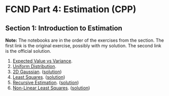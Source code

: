 # FCND Part 4: Estimation (CPP)

## Section 1: Introduction to Estimation

**Note:** The notebooks are in the order of the exercises from the section. The first link is the original exercise, possibly with my solution. The second link is the official solution.


1. [Expected Value vs Variance](1-Expected-Value-vs-Variance.ipynb).
2. [Uniform Distribution](2-Uniform-Distribution.ipynb).
3. [2D Gaussian](3-2D-Gaussian.ipynb). ([solution](3-2D-Gaussian-Solution.ipynb))
4. [Least Squares](4-Least-Squares.ipynb). ([solution](4-Least-Squares-Solution.ipynb))
5. [Recursive Estimation](5-Recursive-Estimation.ipynb). ([solution](5-Recursive-Estimation-Solution.ipynb))
6. [Non-Linear Least Squares](6-Non-Linear-Least-Squares.ipynb). ([solution](6-Non-Linear-Least-Squares-Solution.ipynb))
   
